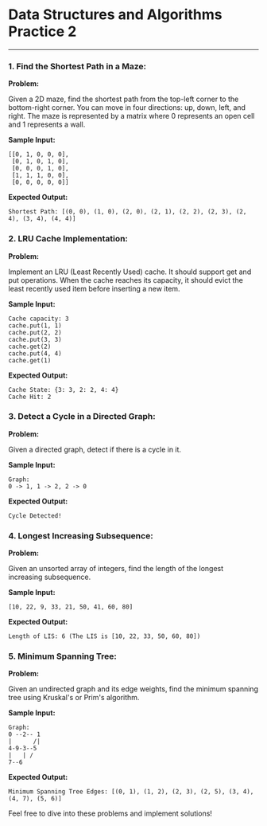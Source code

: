 # Data Structures and Algorithms Practice 2 
---


### 1. **Find the Shortest Path in a Maze:**

**Problem:**

Given a 2D maze, find the shortest path from the top-left corner to the bottom-right corner. You can move in four directions: up, down, left, and right. The maze is represented by a matrix where 0 represents an open cell and 1 represents a wall.

**Sample Input:**

```
[[0, 1, 0, 0, 0],
 [0, 1, 0, 1, 0],
 [0, 0, 0, 1, 0],
 [1, 1, 1, 0, 0],
 [0, 0, 0, 0, 0]]
```

**Expected Output:**

```
Shortest Path: [(0, 0), (1, 0), (2, 0), (2, 1), (2, 2), (2, 3), (2, 4), (3, 4), (4, 4)]
```

### 2. **LRU Cache Implementation:**


**Problem:**

Implement an LRU (Least Recently Used) cache. It should support get and put operations. When the cache reaches its capacity, it should evict the least recently used item before inserting a new item.

**Sample Input:**

```
Cache capacity: 3
cache.put(1, 1)
cache.put(2, 2)
cache.put(3, 3)
cache.get(2)
cache.put(4, 4)
cache.get(1)
```

**Expected Output:**

```
Cache State: {3: 3, 2: 2, 4: 4}
Cache Hit: 2
```

### 3. **Detect a Cycle in a Directed Graph:**


**Problem:**

Given a directed graph, detect if there is a cycle in it.

**Sample Input:**

```
Graph:
0 -> 1, 1 -> 2, 2 -> 0
```

**Expected Output:**

```
Cycle Detected!
```

### 4. **Longest Increasing Subsequence:**


**Problem:**

Given an unsorted array of integers, find the length of the longest increasing subsequence.

**Sample Input:**

```
[10, 22, 9, 33, 21, 50, 41, 60, 80]
```

**Expected Output:**

```
Length of LIS: 6 (The LIS is [10, 22, 33, 50, 60, 80])
```

### 5. **Minimum Spanning Tree:**


**Problem:**

Given an undirected graph and its edge weights, find the minimum spanning tree using Kruskal's or Prim's algorithm.

**Sample Input:**

```
Graph:
0 --2-- 1
|      /|
4-9-3--5
|   | /
7--6
```

**Expected Output:**

```
Minimum Spanning Tree Edges: [(0, 1), (1, 2), (2, 3), (2, 5), (3, 4), (4, 7), (5, 6)]
```

Feel free to dive into these problems and implement solutions!
